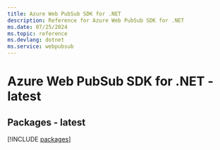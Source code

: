 ```yaml
---
title: Azure Web PubSub SDK for .NET
description: Reference for Azure Web PubSub SDK for .NET
ms.date: 07/25/2024
ms.topic: reference
ms.devlang: dotnet
ms.service: webpubsub
---
```

# Azure Web PubSub SDK for .NET - latest
## Packages - latest
[!INCLUDE [packages](web-pubsub-index.md)]